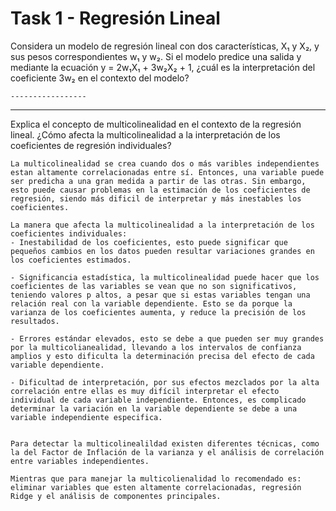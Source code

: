 # Task 1 - Regresión Lineal

Considera un modelo de regresión lineal con dos características, X₁ y X₂, y sus pesos correspondientes w₁ y 
w₂. Si el modelo predice una salida y mediante la ecuación y = 2w₁X₁ + 3w₂X₂ + 1, ¿cuál es la interpretación 
del coeficiente 3w₂ en el contexto del modelo? 

    -----------------




-----------
Explica el concepto de multicolinealidad en el contexto de la regresión lineal. ¿Cómo afecta la 
multicolinealidad a la interpretación de los coeficientes de regresión individuales?

    La multicolinealidad se crea cuando dos o más varibles independientes estan altamente correlacionadas entre sí. Entonces, una variable puede ser predicha a una gran medida a partir de las otras. Sin embargo, esto puede causar problemas en la estimación de los coeficientes de regresión, siendo más dificil de interpretar y más inestables los coeficientes. 

    La manera que afecta la multicolinealidad a la interpretación de los coeficientes individuales: 
    - Inestabilidad de los coeficientes, esto puede significar que pequeños cambios en los datos pueden resultar variaciones grandes en los coeficientes estimados.

    - Significancia estadística, la multicolinealidad puede hacer que los coeficientes de las variables se vean que no son significativos, teniendo valores p altos, a pesar que si estas variables tengan una relación real con la variable dependiente. Esto se da porque la varianza de los coeficientes aumenta, y reduce la precisión de los resultados.  

    - Errores estándar elevados, esto se debe a que pueden ser muy grandes por la multicolianealidad, llevando a los intervalos de confianza amplios y esto dificulta la determinación precisa del efecto de cada variable dependiente. 
    
    - Dificultad de interpretación, por sus efectos mezclados por la alta correlación entre ellas es muy difícil interpretar el efecto individual de cada variable independiente. Entonces, es complicado determinar la variación en la variable dependiente se debe a una variable independiente especifica. 


    Para detectar la multicolinealildad existen diferentes técnicas, como la del Factor de Inflación de la varianza y el análisis de correlación entre variables independientes. 

    Mientras que para manejar la multicolienalidad lo recomendado es: eliminar variables que esten altamente correlacionadas, regresión Ridge y el análisis de componentes principales. 